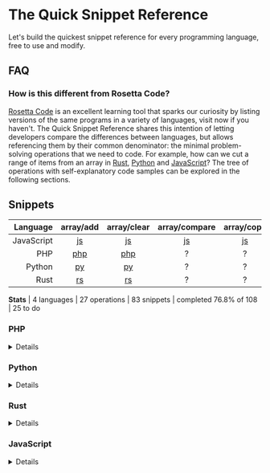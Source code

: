 # The Quick Snippet Reference
Let's build the quickest snippet reference for every programming language, free to use and modify.

## FAQ

### How is this different from Rosetta Code?
[Rosetta Code](https://rosettacode.org/wiki/Rosetta_Code) is an excellent learning tool that sparks our curiosity by listing versions of the same programs in a variety of languages, visit now if you haven't. The Quick Snippet Reference shares this intention of letting developers compare the differences between languages, but allows referencing them by their common denominator: the minimal problem-solving operations that we need to code. For example, how can we cut a range of items from an array in [Rust](https://github.com/snippetfinder/The-Quick-Snippet-Reference/tree/main/snippets/rs/array/cut/cut.rs), [Python](https://github.com/snippetfinder/The-Quick-Snippet-Reference/tree/main/snippets/py/array/cut/cut.py) and [JavaScript](https://github.com/snippetfinder/The-Quick-Snippet-Reference/tree/main/snippets/js/array/cut/cut.js)? The tree of operations with self-explanatory code samples can be explored in the following sections.

## Snippets

| Language | array/add | array/clear | array/compare | array/copy | array/count | array/cut | array/empty | array/get | array/insert | array/iterate | array/join | array/merge | array/move | array/remove | array/replace | array/reverse | array/search | array/set | array/shuffle | array/sort | array/split | array/unique | array/var | const | encode/uri | sample | var |
| ---: | :---: | :---: | :---: | :---: | :---: | :---: | :---: | :---: | :---: | :---: | :---: | :---: | :---: | :---: | :---: | :---: | :---: | :---: | :---: | :---: | :---: | :---: | :---: | :---: | :---: | :---: | :---: |
| JavaScript |[js](https://github.com/snippetfinder/The-Quick-Snippet-Reference/tree/main/snippets/js/array/add/add.js) |[js](https://github.com/snippetfinder/The-Quick-Snippet-Reference/tree/main/snippets/js/array/clear%20remove/clear.js) |[js](https://github.com/snippetfinder/The-Quick-Snippet-Reference/tree/main/snippets/js/array/compare/compare.js) |[js](https://github.com/snippetfinder/The-Quick-Snippet-Reference/tree/main/snippets/js/array/copy/copy.js) |[js](https://github.com/snippetfinder/The-Quick-Snippet-Reference/tree/main/snippets/js/array/count/count.js) |[js](https://github.com/snippetfinder/The-Quick-Snippet-Reference/tree/main/snippets/js/array/cut/cut.js) |[js](https://github.com/snippetfinder/The-Quick-Snippet-Reference/tree/main/snippets/js/array/empty/empty.js) |[js](https://github.com/snippetfinder/The-Quick-Snippet-Reference/tree/main/snippets/js/array/get/get.js) |[js](https://github.com/snippetfinder/The-Quick-Snippet-Reference/tree/main/snippets/js/array/insert/insert.js) |[js](https://github.com/snippetfinder/The-Quick-Snippet-Reference/tree/main/snippets/js/array/iterate/iterate.js) |[js](https://github.com/snippetfinder/The-Quick-Snippet-Reference/tree/main/snippets/js/array/join/join.js) |[js](https://github.com/snippetfinder/The-Quick-Snippet-Reference/tree/main/snippets/js/array/merge%20add/merge.js) |[js](https://github.com/snippetfinder/The-Quick-Snippet-Reference/tree/main/snippets/js/array/move/move.js) |[js](https://github.com/snippetfinder/The-Quick-Snippet-Reference/tree/main/snippets/js/array/remove%20clear/remove.js) |[js](https://github.com/snippetfinder/The-Quick-Snippet-Reference/tree/main/snippets/js/array/replace/replace.js) |[js](https://github.com/snippetfinder/The-Quick-Snippet-Reference/tree/main/snippets/js/array/reverse/reverse.js) |[js](https://github.com/snippetfinder/The-Quick-Snippet-Reference/tree/main/snippets/js/array/search/search.js) |[js](https://github.com/snippetfinder/The-Quick-Snippet-Reference/tree/main/snippets/js/array/set/set.js) |[js](https://github.com/snippetfinder/The-Quick-Snippet-Reference/tree/main/snippets/js/array/shuffle/shuffle.js) |[js](https://github.com/snippetfinder/The-Quick-Snippet-Reference/tree/main/snippets/js/array/sort/sort.js) |[js](https://github.com/snippetfinder/The-Quick-Snippet-Reference/tree/main/snippets/js/array/split/split.js) |[js](https://github.com/snippetfinder/The-Quick-Snippet-Reference/tree/main/snippets/js/array/unique/unique.js) |[js](https://github.com/snippetfinder/The-Quick-Snippet-Reference/tree/main/snippets/js/array/var%20array/var.js) |[js](https://github.com/snippetfinder/The-Quick-Snippet-Reference/tree/main/snippets/js/const/const.js) |[js](https://github.com/snippetfinder/The-Quick-Snippet-Reference/tree/main/snippets/js/encode/uri%20encode/uri.js) |[js](https://github.com/snippetfinder/The-Quick-Snippet-Reference/tree/main/snippets/js/sample%20js/sample.js) |[js](https://github.com/snippetfinder/The-Quick-Snippet-Reference/tree/main/snippets/js/var/var.js) |
| PHP |[php](https://github.com/snippetfinder/The-Quick-Snippet-Reference/tree/main/snippets/php/array/add/add.php) |[php](https://github.com/snippetfinder/The-Quick-Snippet-Reference/tree/main/snippets/php/array/clear%20remove/clear.php) |? |? |[php](https://github.com/snippetfinder/The-Quick-Snippet-Reference/tree/main/snippets/php/array/count/count.php) |[php](https://github.com/snippetfinder/The-Quick-Snippet-Reference/tree/main/snippets/php/array/cut/cut.php) |[php](https://github.com/snippetfinder/The-Quick-Snippet-Reference/tree/main/snippets/php/array/empty/empty.php) |[php](https://github.com/snippetfinder/The-Quick-Snippet-Reference/tree/main/snippets/php/array/get/get.php) |[php](https://github.com/snippetfinder/The-Quick-Snippet-Reference/tree/main/snippets/php/array/insert/insert.php) |[php](https://github.com/snippetfinder/The-Quick-Snippet-Reference/tree/main/snippets/php/array/iterate/iterate.php) |[php](https://github.com/snippetfinder/The-Quick-Snippet-Reference/tree/main/snippets/php/array/join/join.php) |[php](https://github.com/snippetfinder/The-Quick-Snippet-Reference/tree/main/snippets/php/array/merge%20add/merge.php) |[php](https://github.com/snippetfinder/The-Quick-Snippet-Reference/tree/main/snippets/php/array/move/move.php) |[php](https://github.com/snippetfinder/The-Quick-Snippet-Reference/tree/main/snippets/php/array/remove/remove.php) |[php](https://github.com/snippetfinder/The-Quick-Snippet-Reference/tree/main/snippets/php/array/replace/replace.php) |[php](https://github.com/snippetfinder/The-Quick-Snippet-Reference/tree/main/snippets/php/array/reverse/reverse.php) |[php](https://github.com/snippetfinder/The-Quick-Snippet-Reference/tree/main/snippets/php/array/search/search.php) |[php](https://github.com/snippetfinder/The-Quick-Snippet-Reference/tree/main/snippets/php/array/set/set.php) |[php](https://github.com/snippetfinder/The-Quick-Snippet-Reference/tree/main/snippets/php/array/shuffle/shuffle.php) |[php](https://github.com/snippetfinder/The-Quick-Snippet-Reference/tree/main/snippets/php/array/sort/sort.php) |[php](https://github.com/snippetfinder/The-Quick-Snippet-Reference/tree/main/snippets/php/array/split/split.php) |[php](https://github.com/snippetfinder/The-Quick-Snippet-Reference/tree/main/snippets/php/array/unique/unique.php) |[php](https://github.com/snippetfinder/The-Quick-Snippet-Reference/tree/main/snippets/php/array/var%20array/var.php) |[php](https://github.com/snippetfinder/The-Quick-Snippet-Reference/tree/main/snippets/php/const/const.php) |? |[php](https://github.com/snippetfinder/The-Quick-Snippet-Reference/tree/main/snippets/php/sample%20php/sample.php) |[php](https://github.com/snippetfinder/The-Quick-Snippet-Reference/tree/main/snippets/php/var/var.php) |
| Python |[py](https://github.com/snippetfinder/The-Quick-Snippet-Reference/tree/main/snippets/py/array/add/add.py) |[py](https://github.com/snippetfinder/The-Quick-Snippet-Reference/tree/main/snippets/py/array/clear%20remove/clear.py) |? |? |[py](https://github.com/snippetfinder/The-Quick-Snippet-Reference/tree/main/snippets/py/array/count/count.py) |[py](https://github.com/snippetfinder/The-Quick-Snippet-Reference/tree/main/snippets/py/array/cut/cut.py) |[py](https://github.com/snippetfinder/The-Quick-Snippet-Reference/tree/main/snippets/py/array/empty/empty.py) |[py](https://github.com/snippetfinder/The-Quick-Snippet-Reference/tree/main/snippets/py/array/get/get.py) |[py](https://github.com/snippetfinder/The-Quick-Snippet-Reference/tree/main/snippets/py/array/insert/insert.py) |[py](https://github.com/snippetfinder/The-Quick-Snippet-Reference/tree/main/snippets/py/array/iterate/iterate.py) |[py](https://github.com/snippetfinder/The-Quick-Snippet-Reference/tree/main/snippets/py/array/join/join.py) |[py](https://github.com/snippetfinder/The-Quick-Snippet-Reference/tree/main/snippets/py/array/merge%20add/merge.py) |[py](https://github.com/snippetfinder/The-Quick-Snippet-Reference/tree/main/snippets/py/array/move/move.py) |[py](https://github.com/snippetfinder/The-Quick-Snippet-Reference/tree/main/snippets/py/array/remove%20clear/remove.py) |[py](https://github.com/snippetfinder/The-Quick-Snippet-Reference/tree/main/snippets/py/array/replace/replace.py) |[py](https://github.com/snippetfinder/The-Quick-Snippet-Reference/tree/main/snippets/py/array/reverse/reverse.py) |[py](https://github.com/snippetfinder/The-Quick-Snippet-Reference/tree/main/snippets/py/array/search/search.py) |[py](https://github.com/snippetfinder/The-Quick-Snippet-Reference/tree/main/snippets/py/array/set/set.py) |[py](https://github.com/snippetfinder/The-Quick-Snippet-Reference/tree/main/snippets/py/array/shuffle/shuffle.py) |? |? |? |[py](https://github.com/snippetfinder/The-Quick-Snippet-Reference/tree/main/snippets/py/array/var%20array/var.py) |[py](https://github.com/snippetfinder/The-Quick-Snippet-Reference/tree/main/snippets/py/const/const.py) |? |[py](https://github.com/snippetfinder/The-Quick-Snippet-Reference/tree/main/snippets/py/sample%20py/sample.py) |[py](https://github.com/snippetfinder/The-Quick-Snippet-Reference/tree/main/snippets/py/var/var.py) |
| Rust |[rs](https://github.com/snippetfinder/The-Quick-Snippet-Reference/tree/main/snippets/rs/array/add/add.rs) |[rs](https://github.com/snippetfinder/The-Quick-Snippet-Reference/tree/main/snippets/rs/array/clear%20remove/clear.rs) |? |? |[rs](https://github.com/snippetfinder/The-Quick-Snippet-Reference/tree/main/snippets/rs/array/count/count.rs) |[rs](https://github.com/snippetfinder/The-Quick-Snippet-Reference/tree/main/snippets/rs/array/cut/cut.rs) |[rs](https://github.com/snippetfinder/The-Quick-Snippet-Reference/tree/main/snippets/rs/array/empty/empty.rs) |[rs](https://github.com/snippetfinder/The-Quick-Snippet-Reference/tree/main/snippets/rs/array/get/get.rs) |? |? |? |? |? |[rs](https://github.com/snippetfinder/The-Quick-Snippet-Reference/tree/main/snippets/rs/array/remove%20clear/remove.rs) |? |? |? |[rs](https://github.com/snippetfinder/The-Quick-Snippet-Reference/tree/main/snippets/rs/array/set/set.rs) |? |? |? |? |? |[rs](https://github.com/snippetfinder/The-Quick-Snippet-Reference/tree/main/snippets/rs/const/const.rs) |? |[rs](https://github.com/snippetfinder/The-Quick-Snippet-Reference/tree/main/snippets/rs/sample%20rs/sample.rs) |[rs](https://github.com/snippetfinder/The-Quick-Snippet-Reference/tree/main/snippets/rs/var/var.rs) |

__Stats__ | 4 languages | 27 operations | 83 snippets |  completed 76.8% of 108 | 25 to do

### PHP
<details>

* array
    * [empty](https://github.com/snippetfinder/The-Quick-Snippet-Reference/tree/main/snippets/php/array/empty/empty.php)
    * [var](https://github.com/snippetfinder/The-Quick-Snippet-Reference/tree/main/snippets/php/array/var%20array/var.php)
    * [shuffle](https://github.com/snippetfinder/The-Quick-Snippet-Reference/tree/main/snippets/php/array/shuffle/shuffle.php)
    * [sort](https://github.com/snippetfinder/The-Quick-Snippet-Reference/tree/main/snippets/php/array/sort/sort.php)
    * [merge](https://github.com/snippetfinder/The-Quick-Snippet-Reference/tree/main/snippets/php/array/merge%20add/merge.php)
    * [remove](https://github.com/snippetfinder/The-Quick-Snippet-Reference/tree/main/snippets/php/array/remove/remove.php)
    * [iterate](https://github.com/snippetfinder/The-Quick-Snippet-Reference/tree/main/snippets/php/array/iterate/iterate.php)
    * [get](https://github.com/snippetfinder/The-Quick-Snippet-Reference/tree/main/snippets/php/array/get/get.php)
    * [set](https://github.com/snippetfinder/The-Quick-Snippet-Reference/tree/main/snippets/php/array/set/set.php)
    * [count](https://github.com/snippetfinder/The-Quick-Snippet-Reference/tree/main/snippets/php/array/count/count.php)
    * [search](https://github.com/snippetfinder/The-Quick-Snippet-Reference/tree/main/snippets/php/array/search/search.php)
    * [replace](https://github.com/snippetfinder/The-Quick-Snippet-Reference/tree/main/snippets/php/array/replace/replace.php)
    * [reverse](https://github.com/snippetfinder/The-Quick-Snippet-Reference/tree/main/snippets/php/array/reverse/reverse.php)
    * [join](https://github.com/snippetfinder/The-Quick-Snippet-Reference/tree/main/snippets/php/array/join/join.php)
    * [unique](https://github.com/snippetfinder/The-Quick-Snippet-Reference/tree/main/snippets/php/array/unique/unique.php)
    * [split](https://github.com/snippetfinder/The-Quick-Snippet-Reference/tree/main/snippets/php/array/split/split.php)
    * [move](https://github.com/snippetfinder/The-Quick-Snippet-Reference/tree/main/snippets/php/array/move/move.php)
    * [insert](https://github.com/snippetfinder/The-Quick-Snippet-Reference/tree/main/snippets/php/array/insert/insert.php)
    * [add](https://github.com/snippetfinder/The-Quick-Snippet-Reference/tree/main/snippets/php/array/add/add.php)
    * [clear](https://github.com/snippetfinder/The-Quick-Snippet-Reference/tree/main/snippets/php/array/clear%20remove/clear.php)
    * [cut](https://github.com/snippetfinder/The-Quick-Snippet-Reference/tree/main/snippets/php/array/cut/cut.php)
* [sample](https://github.com/snippetfinder/The-Quick-Snippet-Reference/tree/main/snippets/php/sample%20php/sample.php)
* [const](https://github.com/snippetfinder/The-Quick-Snippet-Reference/tree/main/snippets/php/const/const.php)
* [var](https://github.com/snippetfinder/The-Quick-Snippet-Reference/tree/main/snippets/php/var/var.php)
</details>

&NewLine;
### Python
<details>

* array
    * [empty](https://github.com/snippetfinder/The-Quick-Snippet-Reference/tree/main/snippets/py/array/empty/empty.py)
    * [var](https://github.com/snippetfinder/The-Quick-Snippet-Reference/tree/main/snippets/py/array/var%20array/var.py)
    * [shuffle](https://github.com/snippetfinder/The-Quick-Snippet-Reference/tree/main/snippets/py/array/shuffle/shuffle.py)
    * [merge](https://github.com/snippetfinder/The-Quick-Snippet-Reference/tree/main/snippets/py/array/merge%20add/merge.py)
    * [remove](https://github.com/snippetfinder/The-Quick-Snippet-Reference/tree/main/snippets/py/array/remove%20clear/remove.py)
    * [iterate](https://github.com/snippetfinder/The-Quick-Snippet-Reference/tree/main/snippets/py/array/iterate/iterate.py)
    * [get](https://github.com/snippetfinder/The-Quick-Snippet-Reference/tree/main/snippets/py/array/get/get.py)
    * [set](https://github.com/snippetfinder/The-Quick-Snippet-Reference/tree/main/snippets/py/array/set/set.py)
    * [count](https://github.com/snippetfinder/The-Quick-Snippet-Reference/tree/main/snippets/py/array/count/count.py)
    * [search](https://github.com/snippetfinder/The-Quick-Snippet-Reference/tree/main/snippets/py/array/search/search.py)
    * [replace](https://github.com/snippetfinder/The-Quick-Snippet-Reference/tree/main/snippets/py/array/replace/replace.py)
    * [reverse](https://github.com/snippetfinder/The-Quick-Snippet-Reference/tree/main/snippets/py/array/reverse/reverse.py)
    * [join](https://github.com/snippetfinder/The-Quick-Snippet-Reference/tree/main/snippets/py/array/join/join.py)
    * [move](https://github.com/snippetfinder/The-Quick-Snippet-Reference/tree/main/snippets/py/array/move/move.py)
    * [insert](https://github.com/snippetfinder/The-Quick-Snippet-Reference/tree/main/snippets/py/array/insert/insert.py)
    * [add](https://github.com/snippetfinder/The-Quick-Snippet-Reference/tree/main/snippets/py/array/add/add.py)
    * [clear](https://github.com/snippetfinder/The-Quick-Snippet-Reference/tree/main/snippets/py/array/clear%20remove/clear.py)
    * [cut](https://github.com/snippetfinder/The-Quick-Snippet-Reference/tree/main/snippets/py/array/cut/cut.py)
* [sample](https://github.com/snippetfinder/The-Quick-Snippet-Reference/tree/main/snippets/py/sample%20py/sample.py)
* [const](https://github.com/snippetfinder/The-Quick-Snippet-Reference/tree/main/snippets/py/const/const.py)
* [var](https://github.com/snippetfinder/The-Quick-Snippet-Reference/tree/main/snippets/py/var/var.py)
</details>

&NewLine;
### Rust
<details>

* array
    * [empty](https://github.com/snippetfinder/The-Quick-Snippet-Reference/tree/main/snippets/rs/array/empty/empty.rs)
    * [remove](https://github.com/snippetfinder/The-Quick-Snippet-Reference/tree/main/snippets/rs/array/remove%20clear/remove.rs)
    * [get](https://github.com/snippetfinder/The-Quick-Snippet-Reference/tree/main/snippets/rs/array/get/get.rs)
    * [set](https://github.com/snippetfinder/The-Quick-Snippet-Reference/tree/main/snippets/rs/array/set/set.rs)
    * [count](https://github.com/snippetfinder/The-Quick-Snippet-Reference/tree/main/snippets/rs/array/count/count.rs)
    * [add](https://github.com/snippetfinder/The-Quick-Snippet-Reference/tree/main/snippets/rs/array/add/add.rs)
    * [clear](https://github.com/snippetfinder/The-Quick-Snippet-Reference/tree/main/snippets/rs/array/clear%20remove/clear.rs)
    * [cut](https://github.com/snippetfinder/The-Quick-Snippet-Reference/tree/main/snippets/rs/array/cut/cut.rs)
* [const](https://github.com/snippetfinder/The-Quick-Snippet-Reference/tree/main/snippets/rs/const/const.rs)
* [sample](https://github.com/snippetfinder/The-Quick-Snippet-Reference/tree/main/snippets/rs/sample%20rs/sample.rs)
* [var](https://github.com/snippetfinder/The-Quick-Snippet-Reference/tree/main/snippets/rs/var/var.rs)
</details>

&NewLine;
### JavaScript
<details>

* array
    * [empty](https://github.com/snippetfinder/The-Quick-Snippet-Reference/tree/main/snippets/js/array/empty/empty.js)
    * [var](https://github.com/snippetfinder/The-Quick-Snippet-Reference/tree/main/snippets/js/array/var%20array/var.js)
    * [shuffle](https://github.com/snippetfinder/The-Quick-Snippet-Reference/tree/main/snippets/js/array/shuffle/shuffle.js)
    * [sort](https://github.com/snippetfinder/The-Quick-Snippet-Reference/tree/main/snippets/js/array/sort/sort.js)
    * [merge](https://github.com/snippetfinder/The-Quick-Snippet-Reference/tree/main/snippets/js/array/merge%20add/merge.js)
    * [remove](https://github.com/snippetfinder/The-Quick-Snippet-Reference/tree/main/snippets/js/array/remove%20clear/remove.js)
    * [iterate](https://github.com/snippetfinder/The-Quick-Snippet-Reference/tree/main/snippets/js/array/iterate/iterate.js)
    * [copy](https://github.com/snippetfinder/The-Quick-Snippet-Reference/tree/main/snippets/js/array/copy/copy.js)
    * [get](https://github.com/snippetfinder/The-Quick-Snippet-Reference/tree/main/snippets/js/array/get/get.js)
    * [set](https://github.com/snippetfinder/The-Quick-Snippet-Reference/tree/main/snippets/js/array/set/set.js)
    * [count](https://github.com/snippetfinder/The-Quick-Snippet-Reference/tree/main/snippets/js/array/count/count.js)
    * [search](https://github.com/snippetfinder/The-Quick-Snippet-Reference/tree/main/snippets/js/array/search/search.js)
    * [replace](https://github.com/snippetfinder/The-Quick-Snippet-Reference/tree/main/snippets/js/array/replace/replace.js)
    * [reverse](https://github.com/snippetfinder/The-Quick-Snippet-Reference/tree/main/snippets/js/array/reverse/reverse.js)
    * [join](https://github.com/snippetfinder/The-Quick-Snippet-Reference/tree/main/snippets/js/array/join/join.js)
    * [compare](https://github.com/snippetfinder/The-Quick-Snippet-Reference/tree/main/snippets/js/array/compare/compare.js)
    * [unique](https://github.com/snippetfinder/The-Quick-Snippet-Reference/tree/main/snippets/js/array/unique/unique.js)
    * [split](https://github.com/snippetfinder/The-Quick-Snippet-Reference/tree/main/snippets/js/array/split/split.js)
    * [move](https://github.com/snippetfinder/The-Quick-Snippet-Reference/tree/main/snippets/js/array/move/move.js)
    * [insert](https://github.com/snippetfinder/The-Quick-Snippet-Reference/tree/main/snippets/js/array/insert/insert.js)
    * [add](https://github.com/snippetfinder/The-Quick-Snippet-Reference/tree/main/snippets/js/array/add/add.js)
    * [clear](https://github.com/snippetfinder/The-Quick-Snippet-Reference/tree/main/snippets/js/array/clear%20remove/clear.js)
    * [cut](https://github.com/snippetfinder/The-Quick-Snippet-Reference/tree/main/snippets/js/array/cut/cut.js)
* encode
    * [uri](https://github.com/snippetfinder/The-Quick-Snippet-Reference/tree/main/snippets/js/encode/uri%20encode/uri.js)
* [const](https://github.com/snippetfinder/The-Quick-Snippet-Reference/tree/main/snippets/js/const/const.js)
* [var](https://github.com/snippetfinder/The-Quick-Snippet-Reference/tree/main/snippets/js/var/var.js)
* [sample](https://github.com/snippetfinder/The-Quick-Snippet-Reference/tree/main/snippets/js/sample%20js/sample.js)
</details>
